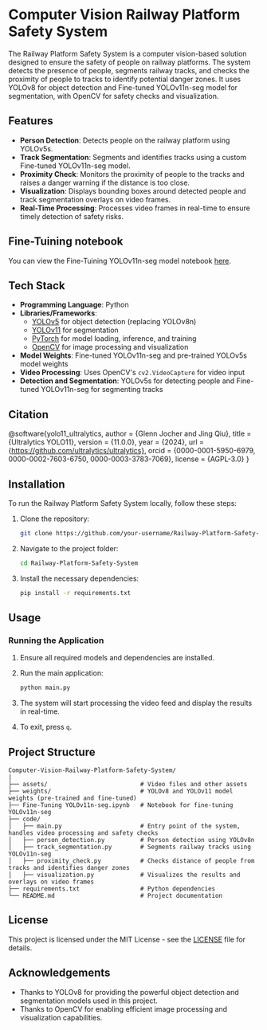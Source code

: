 # Computer Vision Railway Platform Safety System

The Railway Platform Safety System is a computer vision-based solution designed to ensure the safety of people on railway platforms. The system detects the presence of people, segments railway tracks, and checks the proximity of people to tracks to identify potential danger zones. It uses YOLOv8 for object detection and Fine-tuned YOLOv11n-seg model for segmentation, with OpenCV for safety checks and visualization.

## Features

- **Person Detection**: Detects people on the railway platform using YOLOv5s.
- **Track Segmentation**: Segments and identifies tracks using a custom Fine-tuned YOLOv11n-seg model.
- **Proximity Check**: Monitors the proximity of people to the tracks and raises a danger warning if the distance is too close.
- **Visualization**: Displays bounding boxes around detected people and track segmentation overlays on video frames.
- **Real-Time Processing**: Processes video frames in real-time to ensure timely detection of safety risks.

 ## Fine-Tuining notebook

You can view the Fine-Tuining YOLOv11n-seg model notebook [here](https://colab.research.google.com/drive/16YhaC_rWVklu9hW_AzIg5Wm2sM3BjLa1?usp=sharing).

## Tech Stack

- **Programming Language**: Python
- **Libraries/Frameworks**:
  - [YOLOv5](https://github.com/ultralytics/yolov5) for object detection (replacing YOLOv8n)
  - [YOLOv11](https://github.com/ultralytics/ultralytics) for segmentation
  - [PyTorch](https://pytorch.org/) for model loading, inference, and training
  - [OpenCV](https://opencv.org/) for image processing and visualization
- **Model Weights**: Fine-tuned YOLOv11n-seg and pre-trained YOLOv5s model weights
- **Video Processing**: Uses OpenCV's `cv2.VideoCapture` for video input
- **Detection and Segmentation**: YOLOv5s for detecting people and Fine-tuned YOLOv11n-seg for segmenting tracks

## Citation

@software{yolo11_ultralytics,
  author = {Glenn Jocher and Jing Qiu},
  title = {Ultralytics YOLO11},
  version = {11.0.0},
  year = {2024},
  url = {https://github.com/ultralytics/ultralytics},
  orcid = {0000-0001-5950-6979, 0000-0002-7603-6750, 0000-0003-3783-7069},
  license = {AGPL-3.0}
}


## Installation

To run the Railway Platform Safety System locally, follow these steps:

1. Clone the repository:
   ```bash
   git clone https://github.com/your-username/Railway-Platform-Safety-System.git
   ```

2. Navigate to the project folder:
   ```bash
   cd Railway-Platform-Safety-System
   ```

3. Install the necessary dependencies:
   ```bash
   pip install -r requirements.txt
   ```

## Usage

### Running the Application

1. Ensure all required models and dependencies are installed.
2. Run the main application:
   ```bash
   python main.py
   ```

3. The system will start processing the video feed and display the results in real-time.

4. To exit, press `q`.

## Project Structure

```
Computer-Vision-Railway-Platform-Safety-System/
|
├── assets/                          # Video files and other assets
├── weights/                         # YOLOv8 and YOLOv11 model weights (pre-trained and fine-tuned)
├── Fine-Tuning YOLOv11n-seg.ipynb   # Notebook for fine-tuning YOLOv11n-seg
├── code/                            
│   ├── main.py                      # Entry point of the system, handles video processing and safety checks
│   ├── person_detection.py          # Person detection using YOLOv8n
│   ├── track_segmentation.py        # Segments railway tracks using YOLOv11n-seg
│   ├── proximity_check.py           # Checks distance of people from tracks and identifies danger zones
│   ├── visualization.py             # Visualizes the results and overlays on video frames
├── requirements.txt                 # Python dependencies
└── README.md                        # Project documentation
```

## License

This project is licensed under the MIT License - see the [LICENSE](LICENSE) file for details.

## Acknowledgements

- Thanks to YOLOv8 for providing the powerful object detection and segmentation models used in this project.
- Thanks to OpenCV for enabling efficient image processing and visualization capabilities.